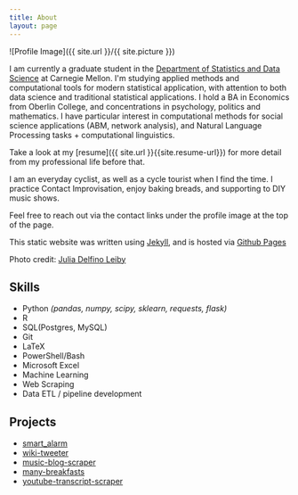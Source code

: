 ```yaml
---
title: About
layout: page
---
```

![Profile Image]({{ site.url }}/{{ site.picture }})

I am currently a graduate student in the 
[Department of Statistics and Data Science](http://www.stat.cmu.edu/) at Carnegie Mellon. 
I'm studying applied methods and computational tools for modern statistical application, 
with attention to both data science and traditional statistical applications. 
I hold a BA in Economics from Oberlin College, and concentrations in psychology, 
politics and mathematics. I have particular interest in computational methods for social 
science applications (ABM, network analysis), and Natural Language 
Processing tasks + computational linguistics. 

Take a look at my [resume]({{ site.url }}{{site.resume-url}}) for more detail from my professional life before that.

I am an everyday cyclist, as well as a cycle tourist when I find the time. I practice Contact Improvisation, enjoy baking breads, and supporting to DIY music shows. 

Feel free to reach out via the contact links under the profile image at the top of the page. 

This static website was written using [Jekyll](https://jekyllrb.com), and is hosted via [Github Pages](https://pages.github.com/)

Photo credit: [Julia Delfino Leiby](http://julialeiby.com/)

<h2>Skills</h2>

<ul class="skill-list">
	<li>Python <i>(pandas, numpy, scipy, sklearn, requests, flask)</i></li>
	<li>R</li>
	<li>SQL(Postgres, MySQL)</li>
	<li>Git</li>
	<li>LaTeX</li>
	<li>PowerShell/Bash</li>
	<li>Microsoft Excel</li>
	<li>Machine Learning</li>
	<li>Web Scraping</li>
	<li>Data ETL / pipeline development</li>
</ul>

<h2>Projects</h2>

<ul>
	<li><a href="https://github.com/follperson/smart_alarm">smart_alarm</a></li>
	<li><a href="https://github.com/follperson/wiki-tweeter">wiki-tweeter</a></li>
	<li><a href="https://github.com/follperson/music-blog-project">music-blog-scraper</a></li>
	<li><a href="https://github.com/follperson/many-breakfasts">many-breakfasts</a></li>
	<li><a href="https://github.com/follperson/youtube-transcript-scraper">youtube-transcript-scraper</a></li>
</ul>
